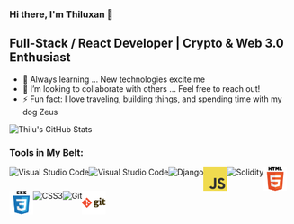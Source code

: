 ### Hi there, I'm Thiluxan 👋

## Full-Stack / React Developer | Crypto & Web 3.0 Enthusiast

<!--
<img align="right" alt="GIF" src="https://media.giphy.com/media/L8K62iTDkzGX6/giphy.gif?raw=true" width="500" height="320" /> 
-->
     
- 🌱 Always learning ... New technologies excite me
- 👯 I’m looking to collaborate with others ... Feel free to reach out!
- ⚡ Fun fact: I love traveling, building things, and spending time with my dog Zeus

![Thilu's GitHub Stats](https://github-readme-stats.vercel.app/api?username=thiluxan-s&show_icons=true)

### Tools in My Belt:
<img align="left" alt="Visual Studio Code" height="42px" src="https://www.vectorlogo.zone/util/preview.html?image=/logos/reactjs/reactjs-icon.svg" />
<img align="left" alt="Visual Studio Code" height="42px" src="https://raw.githubusercontent.com/jmnote/z-icons/master/svg/python.svg" />
<img align="left" alt="Django" height="42px" src="https://www.vectorlogo.zone/logos/djangoproject/djangoproject-icon.svg" />
<img align="left" alt="JavaScript" height="42px" src="https://raw.githubusercontent.com/github/explore/80688e429a7d4ef2fca1e82350fe8e3517d3494d/topics/javascript/javascript.png" />
<img align="left" alt="Solidity" height="42px" src="https://upload.wikimedia.org/wikipedia/commons/9/98/Solidity_logo.svg" />
<img align="left" alt="HTML5" height="42px" src="https://raw.githubusercontent.com/github/explore/80688e429a7d4ef2fca1e82350fe8e3517d3494d/topics/html/html.png" />
<img align="left" alt="CSS3" height="42px" src="https://raw.githubusercontent.com/github/explore/80688e429a7d4ef2fca1e82350fe8e3517d3494d/topics/css/css.png" />
<img align="left" alt="CSS3" height="42px" src="https://www.vectorlogo.zone/logos/sqlite/sqlite-icon.svg" />
<img align="left" alt="Git" height="42px" src="https://www.vectorlogo.zone/logos/firebase/firebase-icon.svg" />
<img align="left" alt="Git" height="42px" src="https://raw.githubusercontent.com/github/explore/80688e429a7d4ef2fca1e82350fe8e3517d3494d/topics/git/git.png" />



<!--
**thiluxan-s/thiluxan-s** is a ✨ _special_ ✨ repository because its `README.md` (this file) appears on your GitHub profile.
-->
